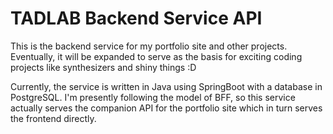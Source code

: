 # TADLAB Backend Service API
This is the backend service for my portfolio site and other projects.
Eventually, it will be expanded to serve as the basis for exciting coding projects
like synthesizers and shiny things :D

Currently, the service is written in Java using SpringBoot with a database in PostgreSQL.
I'm presently following the model of BFF, so this service actually serves the companion 
API for the portfolio site which in turn serves the frontend directly.
